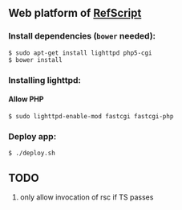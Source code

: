## Web platform of [RefScript](https://github.com/UCSD-PL/RefScript)

### Install dependencies (`bower` needed):

    $ sudo apt-get install lighttpd php5-cgi
    $ bower install

### Installing lighttpd:

#### Allow PHP

    $ sudo lighttpd-enable-mod fastcgi fastcgi-php


### Deploy app: 

    $ ./deploy.sh


## TODO

1. only allow invocation of rsc if TS passes
